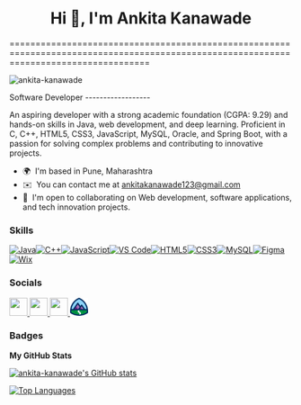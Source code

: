 <h1 align="center">Hi 👋, I'm Ankita Kanawade</h1>
=======================================================================================================================================

<p align="left"> <img src="https://komarev.com/ghpvc/?username=ankita-kanawade&label=Profile%20views&color=0e75b6&style=flat" alt="ankita-kanawade" /> </p>
Software Developer
------------------

An aspiring developer with a strong academic foundation (CGPA: 9.29) and hands-on skills in Java, web development, and deep learning. Proficient in C, C++, HTML5, CSS3, JavaScript, MySQL, Oracle, and Spring Boot, with a passion for solving complex problems and contributing to innovative projects.

* 🌍  I'm based in Pune, Maharashtra
* ✉️  You can contact me at [ankitakanawade123@gmail.com](mailto:ankitakanawade123@gmail.com)
* 🤝  I'm open to collaborating on Web development, software applications, and tech innovation projects.

### Skills


<p align="left">
<a href="https://www.oracle.com/java/" target="_blank" rel="noreferrer"><img src="https://raw.githubusercontent.com/danielcranney/readme-generator/main/public/icons/skills/java-colored.svg" width="36" height="36" alt="Java" /></a><a href="https://docs.microsoft.com/en-us/cpp/?view=msvc-170" target="_blank" rel="noreferrer"><img src="https://raw.githubusercontent.com/danielcranney/readme-generator/main/public/icons/skills/cplusplus-colored.svg" width="36" height="36" alt="C++" /></a><a href="https://developer.mozilla.org/en-US/docs/Web/JavaScript" target="_blank" rel="noreferrer"><img src="https://raw.githubusercontent.com/danielcranney/readme-generator/main/public/icons/skills/javascript-colored.svg" width="36" height="36" alt="JavaScript" /></a><a href="https://code.visualstudio.com/" target="_blank" rel="noreferrer"><img src="https://raw.githubusercontent.com/danielcranney/readme-generator/main/public/icons/skills/visualstudiocode.svg" width="36" height="36" alt="VS Code" /></a><a href="https://developer.mozilla.org/en-US/docs/Glossary/HTML5" target="_blank" rel="noreferrer"><img src="https://raw.githubusercontent.com/danielcranney/readme-generator/main/public/icons/skills/html5-colored.svg" width="36" height="36" alt="HTML5" /></a><a href="https://www.w3.org/TR/CSS/#css" target="_blank" rel="noreferrer"><img src="https://raw.githubusercontent.com/danielcranney/readme-generator/main/public/icons/skills/css3-colored.svg" width="36" height="36" alt="CSS3" /></a><a href="https://www.mysql.com/" target="_blank" rel="noreferrer"><img src="https://raw.githubusercontent.com/danielcranney/readme-generator/main/public/icons/skills/mysql-colored.svg" width="36" height="36" alt="MySQL" /></a><a href="https://www.figma.com/" target="_blank" rel="noreferrer"><img src="https://raw.githubusercontent.com/danielcranney/readme-generator/main/public/icons/skills/figma-colored.svg" width="36" height="36" alt="Figma" /></a><a href="https://wix.com" target="_blank" rel="noreferrer"><img src="https://raw.githubusercontent.com/danielcranney/readme-generator/main/public/icons/skills/wix-colored.svg" width="36" height="36" alt="Wix" /></a>
</p>


### Socials

<p align="left">
    <a href="https://www.github.com/ankita-kanawade" target="_blank" rel="noreferrer">
        <img src="https://raw.githubusercontent.com/danielcranney/readme-generator/main/public/icons/socials/github.svg" width="32" height="32" />
    </a>
    <a href="https://www.linkedin.com/in/ankita-kanawade" target="_blank" rel="noreferrer">
        <img src="https://raw.githubusercontent.com/danielcranney/readme-generator/main/public/icons/socials/linkedin.svg" width="32" height="32" />
    </a>
    <a href="https://www.stackoverflow.com/users/20803270/ankita-kanawade" target="_blank" rel="noreferrer">
        <img src="https://raw.githubusercontent.com/danielcranney/readme-generator/main/public/icons/socials/stackoverflow.svg" width="32" height="32" />
    </a>
    <a href="https://www.salesforce.com/trailblazer/ankita-kanawade" target="_blank" rel="noreferrer">
        <img src="https://github.com/ankita-kanawade/CloudComputing/blob/main/android-chrome-192x192.png" width="32" height="32" />
    </a>
</p>



### Badges

<b>My GitHub Stats</b>

<a href="http://www.github.com/ankita-kanawade"><img src="https://github-readme-stats.vercel.app/api?username=ankita-kanawade&show_icons=true&hide=prs,issues,&title_color=3382ed&text_color=ffffff&icon_color=0891b2&bg_color=1c1917&hide_border=true&show_icons=true" alt="ankita-kanawade's GitHub stats" /></a>


<a href="https://github.com/ankita-kanawade" align="left"><img src="https://github-readme-stats.vercel.app/api/top-langs/?username=ankita-kanawade&langs_count=10&title_color=3382ed&text_color=ffffff&icon_color=0891b2&bg_color=1c1917&hide_border=true&locale=en&custom_title=Top%20%Languages" alt="Top Languages" /></a>
